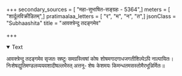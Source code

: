 +++
secondary_sources = [ "महा-सुभाषित-सङ्ग्रहः - 5364",]
meters = [ "शार्दूलविक्रीडितम्",]
pratimaalaa_letters = [ "र", "म", "न", "त",]
jsonClass = "Subhaashita"
title = "आवक्त्रेन्दु तदङ्गमेव"

+++

<details open><summary>Text</summary>

आवक्त्रेन्दु तदङ्गमेव सृजतः स्रष्टुः समग्रस्त्विषां कोषः शोषमगादगाधजगतीशिल्पेऽपि नाल्पायितः।  
निःशेषद्युतिमण्डलव्ययवशादीषल्लभैस्त् अत्तनू- शेषः केशमयः किमन्धतमसस्तोमैरभून्निर्मितः॥
</details>
